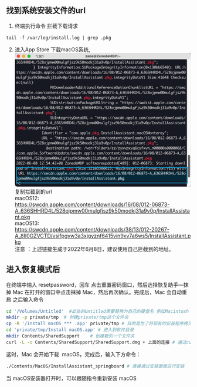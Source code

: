 ## 找到系统安装文件的url
1. 终端执行命令 拦截下载请求
```
tail -f /var/log/install.log | grep .pkg
```
2. 进入App Store 下载macOS系统, 
![](img/2022-06-08-13-00-39.png)
复制拦截到的url  
macOS12:  
https://swcdn.apple.com/content/downloads/16/08/012-06873-A_636SHHRD4L/528ojpmw00mulgfjsz9k50modkj31a9v0p/InstallAssistant.pkg  
macOS13:  
https://swcdn.apple.com/content/downloads/38/13/012-20267-A_8II0GZVCTD/vsifpgvw3a3xjgyznf6415vin9xv7a6ws5/InstallAssistant.pkg  
注意 ：上述链接生成于2022年6月8日，建议使用自己拦截到的地址。
## 进入恢复模式后
在终端中输入 resetpassword，回车
点击重置密码窗口，然后选择恢复助手—抹掉 Mac
在打开的窗口中点击抹掉 Mac，然后再次确认。完成后，Mac 会自动重启
之后输入命令
```bash
cd '/Volumes/Untitled'  #此处的Untitled需要替换为自己的硬盘名 例如Macintosh HD
mkdir -p private/tmp  # 创建private/tmp这个文件夹
cp -R '/Install macOS *** .app' private/tmp # 目的是为了将现有的安装程序拷贝到新的文件夹下
cd 'private/tmp/Install macOS.app' # 进入到软件目录
mkdir Contents/SharedSupport    # 创建新的一个文件夹
curl -L -o Contents/SharedSupport/SharedSupport.dmg + 上面的连接 # 通过curl命令将下载的pkg文件写入到dmg文件中，
```

这时，Mac 会开始下载  macOS，完成后，输入下方命令：
```bash
./Contents/MacOS/InstallAssistant_springboard # 直接通过安装面板进行安装
```
当 macOS安装器打开时，可以跟随指令重新安装 macOS
